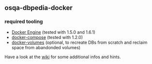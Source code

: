 ## osqa-dbpedia-docker

### required tooling
  * [Docker Engine](https://docs.docker.com/installation/ubuntulinux/) (tested with 1.5.0 and 1.6.1)
  * [docker-compose](https://docs.docker.com/compose/install/) (tested with 1.2.0)
  * [docker-volumes](https://github.com/cpuguy83/docker-volumes) (optional, to recreate DBs from scratch and reclaim space from abandonded volumes)
  
Have a look at the [wiki](https://github.com/neradis/osqa-dbpedia-docker/wiki) for some additional infos and hints.
